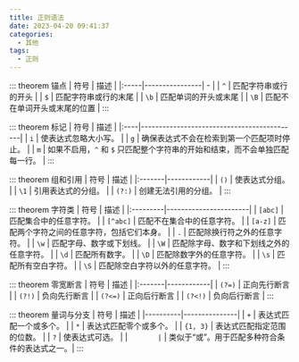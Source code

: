 ```yaml
---
title: 正则语法
date: 2023-04-20 09:41:37
categories:
  - 其他
tags:
  - 正则
---
```


::: theorem 锚点
| 符号   | 描述             | 
|:-----|----------------| - |
| `^`  | 匹配字符串或行的开头     | 
| `$`  | 匹配字符串或行的末尾     |
| `\b` | 匹配单词的开头或末尾     |
| `\B` | 匹配不在单词开头或末尾的位置 |
:::

::: theorem 标记
| 符号  | 描述                                         |
|:----|--------------------------------------------|
| `i` | 使表达式忽略大小写。                                 |
| `g` | 确保表达式不会在检索到第一个匹配项时停止。                      |
| `m` | 如果不启用，`^` 和 `$` 只匹配整个字符串的开始和结束，而不会单独匹配每一行。 |
:::

::: theorem 组和引用
| 符号     | 描述         |
|:-------|------------|
| `()`   | 使表达式分组。    |
| `\1`   | 引用表达式的分组。  |
| `(?:)` | 创建无法引用的分组。 |
:::

::: theorem 字符类
| 符号       | 描述                    |
|:---------|-----------------------|
| `[abc]`  | 匹配集合中的任意字符。           |
| `[^abc]` | 匹配不在集合中的任意字符。         |
| `[a-z]`  | 匹配两个字符之间的任意字符，包括它们本身。 |
| `.`      | 匹配除换行符之外的任意字符。        |
| `\w`     | 匹配字母、数字或下划线。          |
| `\W`     | 匹配除字母、数字和下划线之外的任意字符。  |
| `\d`     | 匹配所有数字。               |
| `\D`     | 匹配除数字外的任意字符。          |
| `\s`     | 匹配所有空白字符。             |
| `\S`     | 匹配除空白字符以外的任意字符。       |
:::

::: theorem 零宽断言
| 符号     | 描述         |
|:-------|------------|
| `(?=)` | 正向先行断言 |
| `(?!)` | 负向先行断言 |
| `(?<=)` | 正向后行断言 |
| `(?<!)` | 负向后行断言 |
:::

::: theorem 量词与分支
| 符号       | 描述            |
|----------|---------------|
| `+`      | 表达式匹配一个或多个。   |
| `*`      | 表达式匹配零个或多个。   |
| `{1, 3}` | 表达式匹配指定范围的位数。 |
| `?`      | 使表达式可选。       |
| `        | `             | 类似于“或”。用于匹配多种符合条件的表达式之一。|
:::